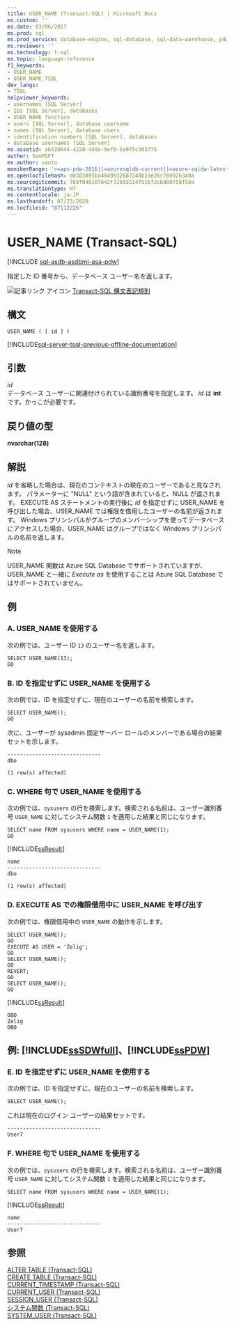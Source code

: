 ```yaml
---
title: USER_NAME (Transact-SQL) | Microsoft Docs
ms.custom: ''
ms.date: 03/06/2017
ms.prod: sql
ms.prod_service: database-engine, sql-database, sql-data-warehouse, pdw
ms.reviewer: ''
ms.technology: t-sql
ms.topic: language-reference
f1_keywords:
- USER_NAME
- USER_NAME_TSQL
dev_langs:
- TSQL
helpviewer_keywords:
- usernames [SQL Server]
- IDs [SQL Server], databases
- USER_NAME function
- users [SQL Server], database username
- names [SQL Server], database users
- identification numbers [SQL Server], databases
- database usernames [SQL Server]
ms.assetid: ab32d644-4228-449a-9ef0-5a975c305775
author: VanMSFT
ms.author: vanto
monikerRange: '>=aps-pdw-2016||=azuresqldb-current||=azure-sqldw-latest||>=sql-server-2016||=sqlallproducts-allversions||>=sql-server-linux-2017||=azuresqldb-mi-current'
ms.openlocfilehash: dd303885ba4849932687248b2ae26c78d92b3a8a
ms.sourcegitcommit: 768f046107642f72693514f51bf2cbd00f58f58a
ms.translationtype: HT
ms.contentlocale: ja-JP
ms.lasthandoff: 07/23/2020
ms.locfileid: "87112226"
---
```

# <a name="user_name-transact-sql"></a>USER_NAME (Transact-SQL)
[!INCLUDE [sql-asdb-asdbmi-asa-pdw](../../includes/applies-to-version/sql-asdb-asdbmi-asa-pdw.md)]

  指定した ID 番号から、データベース ユーザー名を返します。  
  
 ![記事リンク アイコン](../../database-engine/configure-windows/media/topic-link.gif "記事リンク アイコン") [Transact-SQL 構文表記規則](../../t-sql/language-elements/transact-sql-syntax-conventions-transact-sql.md)  
  
## <a name="syntax"></a>構文  
  
```  
USER_NAME ( [ id ] )  
```  
  
[!INCLUDE[sql-server-tsql-previous-offline-documentation](../../includes/sql-server-tsql-previous-offline-documentation.md)]

## <a name="arguments"></a>引数
 *id*  
 データベース ユーザーに関連付けられている識別番号を指定します。 *id* は **int** です。かっこが必要です。  
  
## <a name="return-types"></a>戻り値の型  
 **nvarchar(128)**  
  
## <a name="remarks"></a>解説  
 *id* を省略した場合は、現在のコンテキストの現在のユーザーであると見なされます。 パラメーターに "NULL" という語が含まれていると、NULL が返されます。 EXECUTE AS ステートメントの実行後に *id* を指定せずに USER_NAME を呼び出した場合、USER_NAME では権限を借用したユーザーの名前が返されます。 Windows プリンシパルがグループのメンバーシップを使ってデータベースにアクセスした場合、USER_NAME はグループではなく Windows プリンシパルの名前を返します。  
 
> [!NOTE]
> USER_NAME 関数は Azure SQL Database でサポートされていますが、USER_NAME と一緒に *Execute as* を使用することは Azure SQL Database ではサポートされていません。 
  
## <a name="examples"></a>例  
  
### <a name="a-using-user_name"></a>A. USER_NAME を使用する  
 次の例では、ユーザー ID `13` のユーザー名を返します。  
  
```  
SELECT USER_NAME(13);  
GO  
```  
  
### <a name="b-using-user_name-without-an-id"></a>B. ID を指定せずに USER_NAME を使用する  
 次の例では、ID を指定せずに、現在のユーザーの名前を検索します。  
  
```  
SELECT USER_NAME();  
GO  
```  
  
 次に、ユーザーが sysadmin 固定サーバー ロールのメンバーである場合の結果セットを示します。  
  
 ```
------------------------------  
dbo  
  
(1 row(s) affected)
```  
  
### <a name="c-using-user_name-in-the-where-clause"></a>C. WHERE 句で USER_NAME を使用する  
 次の例では、`sysusers` の行を検索します。検索される名前は、ユーザー識別番号 `USER_NAME` に対してシステム関数 `1` を適用した結果と同じになります。  
  
```  
SELECT name FROM sysusers WHERE name = USER_NAME(1);  
GO  
```  
  
 [!INCLUDE[ssResult](../../includes/ssresult-md.md)]  
  
 ```
name  
------------------------------  
dbo  
  
(1 row(s) affected)
```  
  
### <a name="d-calling-user_name-during-impersonation-with-execute-as"></a>D. EXECUTE AS での権限借用中に USER_NAME を呼び出す  
 次の例では、権限借用中の `USER_NAME` の動作を示します。  
  
```  
SELECT USER_NAME();  
GO  
EXECUTE AS USER = 'Zelig';  
GO  
SELECT USER_NAME();  
GO  
REVERT;  
GO  
SELECT USER_NAME();  
GO  
```  
  
 [!INCLUDE[ssResult](../../includes/ssresult-md.md)]  
  
 ```
DBO  
Zelig  
DBO
```  
  
## <a name="examples-sssdwfull-and-sspdw"></a>例: [!INCLUDE[ssSDWfull](../../includes/sssdwfull-md.md)]、[!INCLUDE[ssPDW](../../includes/sspdw-md.md)]  
  
### <a name="e-using-user_name-without-an-id"></a>E. ID を指定せずに USER_NAME を使用する  
 次の例では、ID を指定せずに、現在のユーザーの名前を検索します。  
  
```  
SELECT USER_NAME();  
```  
  
 これは現在のログイン ユーザーの結果セットです。  
  
```  
------------------------------   
User7                              
```  
  
### <a name="f-using-user_name-in-the-where-clause"></a>F. WHERE 句で USER_NAME を使用する  
 次の例では、`sysusers` の行を検索します。検索される名前は、ユーザー識別番号 `USER_NAME` に対してシステム関数 `1` を適用した結果と同じになります。  
  
```  
SELECT name FROM sysusers WHERE name = USER_NAME(1);  
```  
  
 [!INCLUDE[ssResult](../../includes/ssresult-md.md)]  
  
```  
name                             
------------------------------   
User7                              
```  
  
## <a name="see-also"></a>参照  
 [ALTER TABLE &#40;Transact-SQL&#41;](../../t-sql/statements/alter-table-transact-sql.md)   
 [CREATE TABLE &#40;Transact-SQL&#41;](../../t-sql/statements/create-table-transact-sql.md)   
 [CURRENT_TIMESTAMP &#40;Transact-SQL&#41;](../../t-sql/functions/current-timestamp-transact-sql.md)   
 [CURRENT_USER &#40;Transact-SQL&#41;](../../t-sql/functions/current-user-transact-sql.md)   
 [SESSION_USER &#40;Transact-SQL&#41;](../../t-sql/functions/session-user-transact-sql.md)   
 [システム関数 &#40;Transact-SQL&#41;](../../relational-databases/system-functions/system-functions-category-transact-sql.md)   
 [SYSTEM_USER &#40;Transact-SQL&#41;](../../t-sql/functions/system-user-transact-sql.md)  
  
